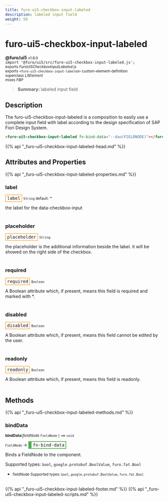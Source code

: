 ```yaml
---
title: furo-ui5-checkbox-input-labeled
description: labeled input field
weight: 50
---
```


# furo-ui5-checkbox-input-labeled
**@furo/ui5** <small>v1.6.0</small>
<br>`import '@furo/ui5/src/furo-ui5-checkbox-input-labeled.js';`<small>
<br>exports *FuroUi5CheckboxInputLabeled* js
<br>exports `<furo-ui5-checkbox-input-labeled>` custom-element-definition
<br>superclass *LitElement*
<br> mixes *FBP*</small>

> **Summary:** labeled input field

## Description

The furo-ui5-checkbox-input-labeled is a composition to easily use a complete input field with label according
to the design specification of SAP Fiori Design System.

```html
<furo-ui5-checkbox-input-labeled fn-bind-data="--dao(FIELDNODE)"></furo-ui5-checkbox-labeled>
```

{{% api "_furo-ui5-checkbox-input-labeled-head.md" %}}

## Attributes and Properties
{{% api "_furo-ui5-checkbox-input-labeled-properties.md" %}}





### **label**

<span  style="border-width:2px; border-style: solid;border-color:  rgb(255, 182, 91);font-family:monospace; padding:2px 4px;">label</span>
<small>`String` default: **&#39;&#39;**</small>

the label for the data-checkbox-input
<br><br>

### **placeholder**

<span  style="border-width:2px; border-style: solid;border-color:  rgb(255, 182, 91);font-family:monospace; padding:2px 4px;">placeholder</span>
<small>`String` </small>

the placeholder is the additional information beside the label. it will be showed on the right side of the checkbox.
<br><br>

### **required**

<span  style="border-width:2px; border-style: solid;border-color:  rgb(255, 182, 91);font-family:monospace; padding:2px 4px;">required</span>
<small>`Boolean` </small>

A Boolean attribute which, if present, means this field is required and marked with *.
<br><br>

### **disabled**

<span  style="border-width:2px; border-style: solid;border-color:  rgb(255, 182, 91);font-family:monospace; padding:2px 4px;">disabled</span>
<small>`Boolean` </small>

A Boolean attribute which, if present, means this field cannot be edited by the user.
<br><br>

### **readonly**

<span  style="border-width:2px; border-style: solid;border-color:  rgb(255, 182, 91);font-family:monospace; padding:2px 4px;">readonly</span>
<small>`Boolean` </small>

A Boolean attribute which, if present, means this field is readonly.
<br><br>

## Methods
{{% api "_furo-ui5-checkbox-input-labeled-methods.md" %}}



### **bindData**
<small>**bindData**(*fieldNode* `FieldNode` ) ⟹ `void`</small>

<small>`FieldNode` </small> →
<span  style="border-width:2px 2px 2px 10px; border-style: solid;border-color:  rgb(76, 175, 80);font-family:monospace; padding:2px 4px;">fn-bind-data</span>

Binds a FieldNode to the component.

Supported types: `bool`, `google.protobuf.BoolValue`, `furo.fat.Bool`

- <small>fieldNode Supported types: `bool`, `google.protobuf.BoolValue`, `furo.fat.Bool`</small>
<br><br>









{{% api "_furo-ui5-checkbox-input-labeled-footer.md" %}}
{{% api "_furo-ui5-checkbox-input-labeled-scripts.md" %}}
